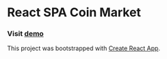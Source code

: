  # React SPA Coin Market

### Visit [demo](https://valentin93z.github.io/coin-market-info/)

This project was bootstrapped with [Create React App](https://github.com/facebook/create-react-app).
